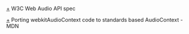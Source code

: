 
[+](https://dvcs.w3.org/hg/audio/raw-file/tip/webaudio/specification.html) W3C Web Audio API spec

[+](https://developer.mozilla.org/en-US/docs/Web_Audio_API/Porting_webkitAudioContext_code_to_standards_based_AudioContext#Removal_of_the_synchronous_AudioContext.createBuffer_function) Porting webkitAudioContext code to standards based AudioContext - MDN